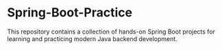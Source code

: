 # Spring-Boot-Practice
This repository contains a collection of hands-on Spring Boot projects for learning and practicing modern Java backend development.
